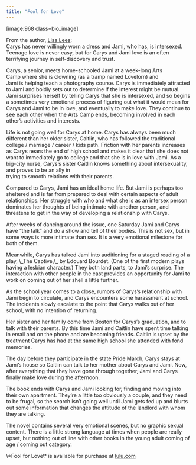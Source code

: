 ```yaml
---
title: "Fool for Love"
---
```


<p>[image:968 class=bio_image]  </p>

<p>From the author, <a href="http://www.lisalees.com/">Lisa Lees</a>:  <br />
Carys has never willingly worn a dress and Jami, who has, is intersexed. Teenage love is never easy, but for Carys and Jami love is an often terrifying journey in self-discovery and trust.  </p>

<p>Carys, a senior, meets home-schooled Jami at a week-long Arts  <br />
Camp where she is clowning (as a tramp named Lovelorn) and  <br />
Jami is helping teach a photography course. Carys is immediately attracted to Jami and boldly sets out to determine if the interest might be mutual. Jami surprises herself by telling Carys that she is intersexed, and so begins a sometimes very emotional process of figuring out what it would mean for Carys and Jami to be in love, and eventually to make love. They continue to see each other when the Arts Camp ends, becoming involved in each other&#8217;s activities and interests.  </p>

<p>Life is not going well for Carys at home. Carys has always been much different than her older sister, Caitlin, who has followed the traditional college / marriage / career / kids path. Friction with her parents increases as Carys nears the end of high school and makes it clear that she does not want to immediately go to college and that she is in love with Jami. As a big-city nurse, Carys&#8217;s sister Caitlin knows something about intersexuality, and proves to be an ally in  <br />
trying to smooth relations with their parents.  </p>

<p>Compared to Carys, Jami has an ideal home life. But Jami is perhaps too sheltered and is far from prepared to deal with certain aspects of adult relationships. Her struggle with who and what she is as an intersex person dominates her thoughts of being intimate with another person, and threatens to get in the way of developing a relationship with Carys.  </p>

<p>After weeks of dancing around the issue, one Saturday Jami and Carys have &#8220;the talk&#8221; and do a show and tell of their bodies. This is not sex, but in some ways is more intimate than sex. It is a very emotional milestone for both of them.  </p>

<p>Meanwhile, Carys has talked Jami into auditioning for a staged reading of a play, \_The Captive,\_ by Edouard Bourdet. (One of the first modern plays having a lesbian character.) They both land parts, to Jami&#8217;s surprise. The interaction with other people in the cast provides an opportunity for Jami to work on coming out of her shell a little further.  </p>

<p>As the school year comes to a close, rumors of Carys&#8217;s relationship with Jami begin to circulate, and Carys encounters some harassment at school. The incidents slowly escalate to the point that Carys walks out of her school, with no intention of returning.  </p>

<p>Her sister and her family come from Boston for Carys&#8217;s graduation, and to talk with their parents. By this time Jami and Caitlin have spent time talking in email and on the phone and are becoming friends. Caitlin is upset by the treatment Carys has had at the same high school she attended with fond memories.  </p>

<p>The day before they participate in the state Pride March, Carys stays at Jami&#8217;s house so Caitlin can talk to her mother about Carys and Jami. Now, after everything that they have gone through together, Jami and Carys finally make love during the afternoon.  </p>

<p>The book ends with Carys and Jami looking for, finding and moving into their own apartment. They&#8217;re a little too obviously a couple, and they need to be frugal, so the search isn&#8217;t going well until Jami gets fed up and blurts out some information that changes the attitude of the landlord with whom they are talking.  </p>

<p>The novel contains several very emotional scenes, but no graphic sexual content. There is a little strong language at times when people are really upset, but nothing out of line with other books in the young adult coming of age / coming out category.  </p>

<p>\*Fool for Love\* is available for purchase at <a href="http://www.lulu.com/lisalees">lulu.com</a></p>
